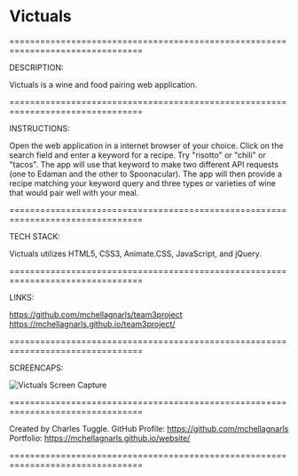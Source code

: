 # Victuals
================================================================================

DESCRIPTION:

Victuals is a wine and food pairing web application. 

================================================================================

INSTRUCTIONS:

Open the web application in a internet browser of your choice. Click on the search field and enter a keyword for a recipe. Try "risotto" or "chili" or "tacos". The app will use that keyword to make two different API requests (one to Edaman and the other to Spoonacular). The app will then provide a recipe matching your keyword query and three types or varieties of wine that would pair well with your meal. 

================================================================================

TECH STACK:

Victuals utilizes HTML5, CSS3, Animate.CSS, JavaScript, and jQuery.

================================================================================

LINKS:

https://github.com/mchellagnarls/team3project
https://mchellagnarls.github.io/team3project/


================================================================================

SCREENCAPS: 

![Victuals Screen Capture](victuals.png)

================================================================================


Created by Charles Tuggle. 
GitHub Profile: https://github.com/mchellagnarls
Portfolio: https://mchellagnarls.github.io/website/

================================================================================
